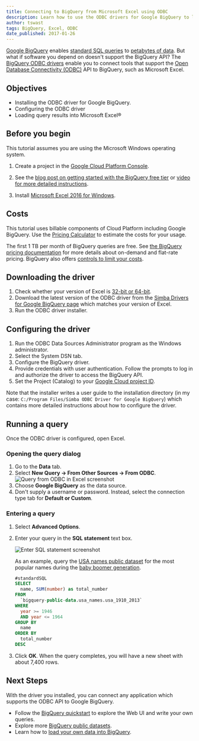 ```yaml
---
title: Connecting to BigQuery from Microsoft Excel using ODBC
description: Learn how to use the ODBC drivers for Google BigQuery to load query results into Microsoft Excel for analysis and visualization.
author: tswast
tags: BigQuery, Excel, ODBC
date_published: 2017-01-26
---
```

[Google BigQuery](https://cloud.google.com/bigquery/) enables [standard SQL
queries](https://cloud.google.com/bigquery/docs/reference/standard-sql/) to
[petabytes of data](https://youtu.be/6Nv18xmJirs). But what if software you
depend on doesn't support the BigQuery API? The [BigQuery ODBC
drivers](https://cloud.google.com/bigquery/partners/simba-drivers/) enable you
to connect tools that support the [Open Database Connectivity
(ODBC)](https://wikipedia.org/wiki/Open_Database_Connectivity) API to
BigQuery, such as Microsoft Excel.

## Objectives

* Installing the ODBC driver for Google BigQuery.
* Configuring the ODBC driver
* Loading query results into Microsoft Excel®

## Before you begin

This tutorial assumes you are using the Microsoft Windows operating system.

1. Create a project in the [Google Cloud Platform
   Console](https://console.cloud.google.com/).

1. See the [blog post on getting started with the BigQuery free
   tier](https://cloud.google.com/blog/big-data/2017/01/how-to-run-a-terabyte-of-google-bigquery-queries-each-month-without-a-credit-card)
   or [video for more detailed
   instructions](https://youtu.be/w4mzE--sprY?list=PLIivdWyY5sqI6Jd0SbqviEgoA853EvDsq).
1. Install [Microsoft Excel 2016 for
   Windows](https://products.office.com/en-us/excel).

## Costs

This tutorial uses billable components of Cloud Platform including Google
BigQuery. Use the [Pricing
Calculator](https://cloud.google.com/products/calculator/#id=d343aa2d-457b-4778-b4cb-ef0ea35605ea)
to estimate the costs for your usage.

The first 1 TB per month of BigQuery queries are free. See [the BigQuery
pricing documentation](https://cloud.google.com/bigquery/pricing) for more
details about on-demand and flat-rate pricing. BigQuery also offers [controls
to limit your costs](https://cloud.google.com/bigquery/cost-controls).

## Downloading the driver

1. Check whether your version of Excel is [32-bit or
  64-bit](https://liberty.service-now.com/kb_view.do?sys_kb_id=7e56d58e358829405af1cb6de5727f5a).
1. Download the latest version  of the
  ODBC driver from the [Simba Drivers for Google BigQuery
  page](https://cloud.google.com/bigquery/partners/simba-drivers/) which
  matches your version of Excel.
1. Run the ODBC driver installer.

## Configuring the driver

1. Run the ODBC Data Sources Administrator program as the
  Windows administrator.
1. Select the System DSN tab.
1. Configure the BigQuery driver.
1. Provide credentials with user authentication. Follow the prompts to log in
  and authorize the driver to access the BigQuery API.
1. Set the Project (Catalog) to your [Google Cloud project
  ID](https://support.google.com/cloud/answer/6158840?hl=en).

Note that the installer writes a user guide to the installation directory (in
my case: `C:/Program Files/Simba ODBC Driver for Google BigQuery`) which
contains more detailed instructions about how to configure the driver.

## Running a query

Once the ODBC driver is configured, open Excel.

### Opening the query dialog

1. Go to the **Data** tab.
1. Select **New Query -> From Other Sources -> From ODBC**.
  ![Query from ODBC in Excel screenshot](https://storage.googleapis.com/gcp-community/tutorials/bigquery-from-excel/query-from-odbc.png)
1. Choose **Google BigQuery** as the data source.
1. Don't supply a username or password. Instead, select the connection type tab
  for **Default or Custom**.

### Entering a query

1.  Select **Advanced Options**.
1.  Enter your query in the **SQL statement** text box.

    ![Enter SQL statement screenshot](https://storage.googleapis.com/gcp-community/tutorials/bigquery-from-excel/sql-statement.png)

    As an example, query the [USA names public dataset](https://cloud.google.com/bigquery/public-data/usa-names)
    for the most popular names during the [baby boomer generation](https://wikipedia.org/wiki/Baby_boomers).

    ```sql
    #standardSQL
    SELECT
      name, SUM(number) as total_number
    FROM
      `bigquery-public-data.usa_names.usa_1910_2013`
    WHERE
      year >= 1946
      AND year <= 1964
    GROUP BY
      name
    ORDER BY
      total_number
    DESC
    ```

1. Click **OK**. When the query completes, you will have a new sheet with about 7,400 rows.

## Next Steps

With the driver you installed, you can connect any application which supports
the ODBC API to Google BigQuery.

* Follow the [BigQuery
  quickstart](https://cloud.google.com/bigquery/quickstart-web-ui) to explore
  the Web UI and write your own queries.
* Explore more [BigQuery public
  datasets](https://cloud.google.com/bigquery/public-data/).
* Learn how to [load your own data into
  BigQuery](https://cloud.google.com/bigquery/loading-data).

